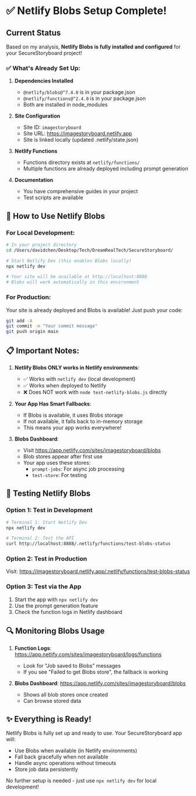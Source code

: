 # ✅ Netlify Blobs Setup Complete!

## Current Status
Based on my analysis, **Netlify Blobs is fully installed and configured** for your SecureStoryboard project!

### ✅ What's Already Set Up:
1. **Dependencies Installed**
   - `@netlify/blobs@^7.4.0` is in your package.json
   - `@netlify/functions@^2.4.0` is in your package.json
   - Both are installed in node_modules

2. **Site Configuration**
   - Site ID: `imagestoryboard`
   - Site URL: https://imagestoryboard.netlify.app
   - Site is linked locally (updated .netlify/state.json)

3. **Netlify Functions**
   - Functions directory exists at `netlify/functions/`
   - Multiple functions are already deployed including prompt generation

4. **Documentation**
   - You have comprehensive guides in your project
   - Test scripts are available

## 🚀 How to Use Netlify Blobs

### For Local Development:
```bash
# In your project directory
cd /Users/davidchen/Desktop/Tech/DreamRealTech/SecureStoryboard/

# Start Netlify Dev (this enables Blobs locally)
npx netlify dev

# Your site will be available at http://localhost:8888
# Blobs will work automatically in this environment
```

### For Production:
Your site is already deployed and Blobs is available! Just push your code:
```bash
git add -A
git commit -m "Your commit message"
git push origin main
```

## 📋 Important Notes:

1. **Netlify Blobs ONLY works in Netlify environments**:
   - ✅ Works with `netlify dev` (local development)
   - ✅ Works when deployed to Netlify
   - ❌ Does NOT work with `node test-netlify-blobs.js` directly

2. **Your App Has Smart Fallbacks**:
   - If Blobs is available, it uses Blobs storage
   - If not available, it falls back to in-memory storage
   - This means your app works everywhere!

3. **Blobs Dashboard**:
   - Visit https://app.netlify.com/sites/imagestoryboard/blobs
   - Blob stores appear after first use
   - Your app uses these stores:
     - `prompt-jobs`: For async job processing
     - `test-store`: For testing

## 🧪 Testing Netlify Blobs

### Option 1: Test in Development
```bash
# Terminal 1: Start Netlify Dev
npx netlify dev

# Terminal 2: Test the API
curl http://localhost:8888/.netlify/functions/test-blobs-status
```

### Option 2: Test in Production
Visit: https://imagestoryboard.netlify.app/.netlify/functions/test-blobs-status

### Option 3: Test via the App
1. Start the app with `npx netlify dev`
2. Use the prompt generation feature
3. Check the function logs in Netlify dashboard

## 🔍 Monitoring Blobs Usage

1. **Function Logs**: https://app.netlify.com/sites/imagestoryboard/logs/functions
   - Look for "Job saved to Blobs" messages
   - If you see "Failed to get Blobs store", the fallback is working

2. **Blobs Dashboard**: https://app.netlify.com/sites/imagestoryboard/blobs
   - Shows all blob stores once created
   - Can browse stored data

## ✨ Everything is Ready!

Netlify Blobs is fully set up and ready to use. Your SecureStoryboard app will:
- Use Blobs when available (in Netlify environments)
- Fall back gracefully when not available
- Handle async operations without timeouts
- Store job data persistently

No further setup is needed - just use `npx netlify dev` for local development!
